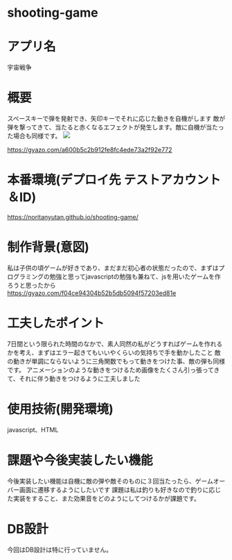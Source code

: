 # shooting-game

# アプリ名
宇宙戦争

# 概要
スペースキーで弾を発射でき、矢印キーでそれに応じた動きを自機がします
敵が弾を撃ってきて、当たると赤くなるエフェクトが発生します。敵に自機が当たった場合も同様です。
![](https://i.gyazo.com/a600b5c2b912fe8fc4ede73a2f92e772.png)

https://gyazo.com/a600b5c2b912fe8fc4ede73a2f92e772
# 本番環境(デプロイ先 テストアカウント＆ID)
https://noritanyutan.github.io/shooting-game/

# 制作背景(意図)
私は子供の頃ゲームが好きであり、まだまだ初心者の状態だったので、まずはプログラミングの勉強と思ってjavascriptの勉強も兼ねて、jsを用いたゲームを作ろうと思ったから
https://gyazo.com/f04ce94304b52b5db5094f57203ed81e

# 工夫したポイント
7日間という限られた時間のなかで、素人同然の私がどうすればゲームを作れるかを考え、まずはエラー起きてもいいやくらいの気持ちで手を動かしたこと
敵の動きが単調にならないように三角関数でもって動きをつけた事、敵の弾も同様です。
アニメーションのような動きをつけるため画像をたくさん引っ張ってきて、それに伴う動きをつけるように工夫しました


# 使用技術(開発環境)
javascript、HTML

# 課題や今後実装したい機能
今後実装したい機能は自機に敵の弾や敵そのものに３回当たったら、ゲームオーバー画面に遷移するようにしたいです
課題は私は釣りも好きなので釣りに応じた実装をすること、また効果音をどのようにしてつけるかが課題です。

# DB設計
今回はDB設計は特に行っていません。
